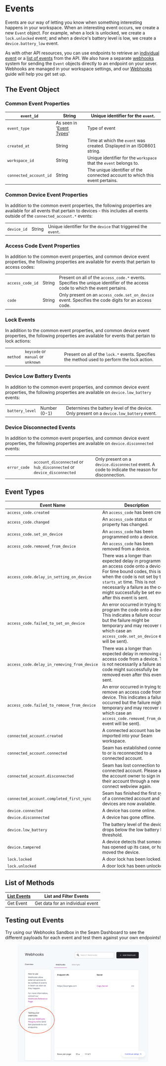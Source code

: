 # Events

Events are our way of letting you know when something interesting happens in your workspace. When an interesting event occurs, we create a new `Event` object. For example, when a lock is unlocked, we create a `lock.unlocked` event; and when a device's battery level is low, we create a `device.battery_low` event.

As with other API resources, you can use endpoints to retrieve an [individual event](get-an-event.md) or a [list of events](list-events.md) from the API. We also have a separate [webhooks](../../core-concepts/webhooks.md) system for sending the `Event` objects directly to an endpoint on your sever. Webhooks are managed in your workspace settings, and our [Webhooks](../../core-concepts/webhooks.md) guide will help you get set up.

## The Event Object

### Common Event Properties

| `event_id`             | String                                     | Unique identifier for the `event`.                                           |
| ---------------------- | ------------------------------------------ | ---------------------------------------------------------------------------- |
| `event_type`           | As seen in '[Event Types](./#event-types)' | Type of event                                                                |
| `created_at`           | String                                     | Time at which the `event` was created. Displayed in an ISO8601 string.       |
| `workspace_id`         | String                                     | Unique identifier for the `workspace` that the `event` belongs to.           |
| `connected_account_id` | String                                     | The unique identifier of the connected account to which this event pertains. |

### Common Device Event Properties

In addition to the common event properties, the following properties are available for all events that pertain to devices - this includes all events outside of the `connected_account.*` events:

|             |        |                                                                |
| ----------- | ------ | -------------------------------------------------------------- |
| `device_id` | String | Unique identifier for the `device` that triggered the `event`. |

### Access Code Event Properties

In addition to the common event properties, and common device event properties, the following properties are available for events that pertain to access codes:

|                  |        |                                                                                                                               |
| ---------------- | ------ | ----------------------------------------------------------------------------------------------------------------------------- |
| `access_code_id` | String | Present on all of the `access_code.*` events. Specifies the unique identifier of the access code to which the event pertains. |
| `code`           | String | Only present on an `access_code.set_on_device` event. Specifies the code digits for an access code.                           |

### Lock Events

In addition to the common event properties, and common device event properties, the following properties are available for events that pertain to lock actions:

|          |                                    |                                                                                              |
| -------- | ---------------------------------- | -------------------------------------------------------------------------------------------- |
| `method` | `keycode` or `manual` or `unknown` | Present on all of the `lock.*` events. Specifies the method used to perform the lock action. |

### Device Low Battery Events

In addition to the common event properties, and common device event properties, the following properties are available on `device.low_battery` events:

|                 |              |                                                                                           |
| --------------- | ------------ | ----------------------------------------------------------------------------------------- |
| `battery_level` | Number (0-1) | Determines the battery level of the device. Only present on a `device.low_battery` event. |

### Device Disconnected Events

In addition to the common event properties, and common device event properties, the following properties are available on `device.disconnected` events:

|              |                                                                       |                                                                                                 |
| ------------ | --------------------------------------------------------------------- | ----------------------------------------------------------------------------------------------- |
| `error_code` | `account_disconnected` or `hub_disconnected` or `device_disconnected` | Only present on a `device.disconnected` event. A code to indicate the reason for disconnection. |

## Event Types

| Event Name                                  | Description                                                                                                                                                                                                                                                                     |
| ------------------------------------------- | ------------------------------------------------------------------------------------------------------------------------------------------------------------------------------------------------------------------------------------------------------------------------------- |
| `access_code.created`                       | An `access_code` has been created                                                                                                                                                                                                                                               |
| `access_code.changed`                       | An `access_code` status or property has changed.                                                                                                                                                                                                                                |
| `access_code.set_on_device`                 | An `access_code` has been programmed onto a device.                                                                                                                                                                                                                             |
| `access_code.removed_from_device`           | An `access_code` has been removed from a device.                                                                                                                                                                                                                                |
| `access_code.delay_in_setting_on_device`    | There was a longer than expected delay in programming an access code onto a device. For time bound codes, this is sent when the code is not set by the `starts_at` time. This is not necessarily a failure as the code might successfully be set even after this event is sent. |
| `access_code.failed_to_set_on_device`       | An error occurred in trying to program the code onto a device. This indicates a failure occurred but the failure might be temporary and may recover (in which case an `access_code.set_on_device` event will be sent).                                                          |
| `access_code.delay_in_removing_from_device` | There was a longer than expected delay in removing an access code from a device. This is not necessarily a failure as the code might successfully be removed even after this event is sent.                                                                                     |
| `access_code.failed_to_remove_from_device`  | An error occurred in trying to remove an access code from a device. This indicates a failure occurred but the failure might be temporary and may recover (in which case an `access_code.removed_from_device` event will be sent).                                               |
| `connected_account.created`                 | A connected account has been imported into your Seam workspace.                                                                                                                                                                                                                 |
| `connected_account.connected`               | Seam has established connection to or is reconnected to a connected account.                                                                                                                                                                                                    |
| `connected_account.disconnected`            | Seam has lost connection to a connected account. Please ask the account owner to sign in to their account through a new connect webview again.                                                                                                                                  |
| `connected_account.completed_first_sync`    | Seam has finished the first sync of a connected account and devices are now available.                                                                                                                                                                                          |
| `device.connected`                          | A device has come online.                                                                                                                                                                                                                                                       |
| `device.disconnected`                       | A device has gone offline.                                                                                                                                                                                                                                                      |
| `device.low_battery`                        | The battery level of the device drops below the low battery level threshold.                                                                                                                                                                                                    |
| `device.tampered`                           | A device detects that someone has opened up its case, or has moved the device.                                                                                                                                                                                                  |
| `lock.locked`                               | A door lock has been locked.                                                                                                                                                                                                                                                    |
| `lock.unlocked`                             | A door lock has been unlocked.                                                                                                                                                                                                                                                  |

## List of Methods

| [List Events ](list-events.md) | List and Filter Events           |
| ------------------------------ | -------------------------------- |
| Get Event                      | Get data for an individual event |

## Testing out Events

Try using our Webhooks Sandbox in the Seam Dashboard to see the different payloads for each event and test them against your own endpoints!

<figure><img src="../../.gitbook/assets/Screen Shot 2022-09-01 at 9.38.05 AM.png" alt=""><figcaption></figcaption></figure>
